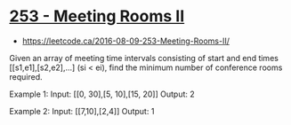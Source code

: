 # [253 - Meeting Rooms II](https://leetcode.ca/all/25e.html)
- https://leetcode.ca/2016-08-09-253-Meeting-Rooms-II/

Given an array of meeting time intervals consisting of start and end times [[s1,e1],[s2,e2],...] (si < ei), find the minimum number of conference rooms required.

Example 1:
Input: [[0, 30],[5, 10],[15, 20]]
Output: 2

Example 2:
Input: [[7,10],[2,4]]
Output: 1